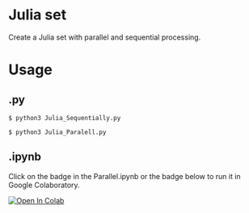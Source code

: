 # Julia set
Create a Julia set with parallel and sequential processing.

# Usage
## .py
```
$ python3 Julia_Sequentially.py
```
```
$ python3 Julia_Paralell.py
```
## .ipynb
Click on the badge in the Parallel.ipynb or the badge below to run it in Google Colaboratory.

[![Open In Colab](https://colab.research.google.com/assets/colab-badge.svg)](https://colab.research.google.com/github/e195718/Parallel/blob/main/Parallel.ipynb)
